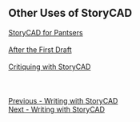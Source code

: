 ## Other Uses of StoryCAD ##
[StoryCAD for Pantsers](StoryCAD_for_Pantsers.md) <br/><br/>
[After the First Draft](After_the_First_Draft.md) <br/><br/>
[Critiquing with StoryCAD](Critiquing_with_StoryCAD.md) <br/><br/>
 <br/> <br/>
[Previous - Writing with StoryCAD](Writing_with_StoryCAD.md) <br/>
[Next - Writing with StoryCAD](Writing_with_StoryCAD.md) <br/>
